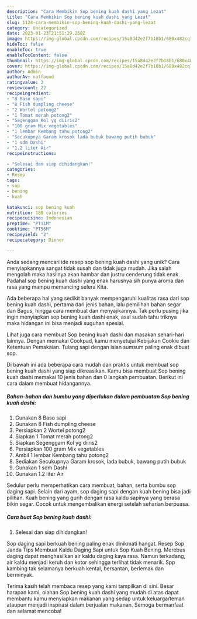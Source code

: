 ```yaml
---
description: "Cara Membikin Sop bening kuah dashi yang Lezat"
title: "Cara Membikin Sop bening kuah dashi yang Lezat"
slug: 1124-cara-membikin-sop-bening-kuah-dashi-yang-lezat
category: Uncategorized
date: 2023-01-23T21:51:29.268Z
image: https://img-global.cpcdn.com/recipes/15a8d42e2f7b18b1/680x482cq70/sop-bening-kuah-dashi-foto-resep-utama.jpg
hideToc: false
enableToc: true
enableTocContent: false
thumbnail: https://img-global.cpcdn.com/recipes/15a8d42e2f7b18b1/680x482cq70/sop-bening-kuah-dashi-foto-resep-utama.jpg
cover: https://img-global.cpcdn.com/recipes/15a8d42e2f7b18b1/680x482cq70/sop-bening-kuah-dashi-foto-resep-utama.jpg
author: Admin
authorAv: notfound
ratingvalue: 3
reviewcount: 22
recipeingredient:
- "8 Baso sapi"
- "8 Fish dumpling cheese"
- "2 Wortel potong2"
- "1 Tomat merah potong2"
- "Segenggam Kol yg diiris2"
- "100 gram Mix vegetables"
- "1 lembar Kembang tahu potong2"
- "Secukupnya Garam krosok lada bubuk bawang putih bubuk"
- "1 sdm Dashi"
- "1.2 liter Air"
recipeinstructions:

- "Selesai dan siap dihidangkan!"
categories:
- Resep
tags:
- sop
- bening
- kuah

katakunci: sop bening kuah 
nutrition: 188 calories
recipecuisine: Indonesian
preptime: "PT11M"
cooktime: "PT56M"
recipeyield: "2"
recipecategory: Dinner

---
```





Anda sedang mencari ide resep sop bening kuah dashi yang unik? Cara menyiapkannya sangat tidak susah dan tidak juga mudah. Jika salah mengolah maka hasilnya akan hambar dan justru cenderung tidak enak. Padahal sop bening kuah dashi yang enak harusnya sih punya aroma dan rasa yang mampu memancing selera Kita.





Ada beberapa hal yang sedikit banyak mempengaruhi kualitas rasa dari sop bening kuah dashi, pertama dari jenis bahan, lalu pemilihan bahan segar dan Bagus, hingga cara membuat dan menyajikannya. Tak perlu pusing jika ingin menyiapkan sop bening kuah dashi enak,      asal sudah tahu triknya maka hidangan ini bisa menjadi suguhan spesial.














Lihat juga cara membuat Sop bening kuah dashi dan masakan sehari-hari lainnya. Dengan memakai Cookpad, kamu menyetujui Kebijakan Cookie dan Ketentuan Pemakaian. Tulang sapi dengan isian sumsum paling enak dibuat sop.






Di bawah ini ada beberapa cara mudah dan praktis untuk membuat sop bening kuah dashi yang siap dikreasikan. Kamu bisa membuat Sop bening kuah dashi memakai 10 jenis bahan dan 0 langkah pembuatan. Berikut ini cara dalam membuat hidangannya.

<!--inarticleads1-->

##### Bahan-bahan dan bumbu yang diperlukan dalam pembuatan Sop bening kuah dashi:

1. Gunakan 8 Baso sapi
1. Gunakan 8 Fish dumpling cheese
1. Persiapkan 2 Wortel potong2
1. Siapkan 1 Tomat merah potong2
1. Siapkan Segenggam Kol yg diiris2
1. Persiapkan 100 gram Mix vegetables
1. Ambil 1 lembar Kembang tahu potong2
1. Sediakan Secukupnya Garam krosok, lada bubuk, bawang putih bubuk
1. Gunakan 1 sdm Dashi
1. Gunakan 1.2 liter Air


Sedulur perlu memperhatikan cara membuat, bahan, serta bumbu sop daging sapi. Selain dari ayam, sop daging sapi dengan kuah bening bisa jadi pilihan. Kuah bening yang gurih dengan rasa kaldu sapinya yang berasa bikin segar. Cocok untuk mengembalikan energi setelah seharian berpuasa. 

<!--inarticleads2-->

##### Cara buat Sop bening kuah dashi:


1. Selesai dan siap dihidangkan!

Sop daging sapi berkuah bening paling enak dinikmati hangat. Resep Sop Janda Tips Membuat Kaldu Daging Sapi untuk Sop Kuah Bening. Merebus daging dapat menghasilkan air kaldu daging kaya rasa. Namun terkadang, air kaldu menjadi keruh dan kotor sehingga terlihat tidak menarik. Spp kambing tak selamanya berkuah kental, bersantan, berlemak dan berminyak. 

Terima kasih telah membaca resep yang kami tampilkan di sini. Besar harapan kami, olahan Sop bening kuah dashi yang mudah di atas dapat membantu kamu menyiapkan makanan yang sedap untuk keluarga/teman ataupun menjadi inspirasi dalam berjualan makanan. Semoga bermanfaat dan selamat mencoba!
